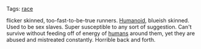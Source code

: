 Tags: [race](Races)

flicker skinned, too-fast-to-be-true runners. [Humanoid](Humans), blueish skinned. Used to be sex slaves. Super susceptible to any sort of suggestion. Can't survive without feeding off of energy of [humans](Humans) around them, yet they are abused and mistreated constantly. Horrible back and forth.